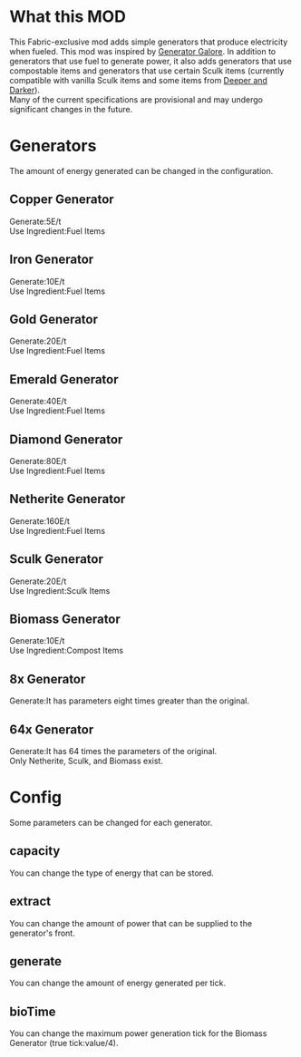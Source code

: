 # What this MOD<br>
This Fabric-exclusive mod adds simple generators that produce electricity when fueled. This mod was inspired by [Generator Galore](https://modrinth.com/mod/generatorgalore). In addition to generators that use fuel to generate power, it also adds generators that use compostable items and generators that use certain Sculk items (currently compatible with vanilla Sculk items and some items from [Deeper and Darker](https://modrinth.com/mod/deeperdarker)).<br>
Many of the current specifications are provisional and may undergo significant changes in the future.<br>
# Generators<br>
The amount of energy generated can be changed in the configuration.<br>
## Copper Generator<br>
Generate:5E/t<br>
Use Ingredient:Fuel Items<br>
## Iron Generator<br>
Generate:10E/t<br>
Use Ingredient:Fuel Items<br>
## Gold Generator<br>
Generate:20E/t<br>
Use Ingredient:Fuel Items<br>
## Emerald Generator<br>
Generate:40E/t<br>
Use Ingredient:Fuel Items<br>
## Diamond Generator<br>
Generate:80E/t<br>
Use Ingredient:Fuel Items<br>
## Netherite Generator<br>
Generate:160E/t<br>
Use Ingredient:Fuel Items<br>
## Sculk Generator<br>
Generate:20E/t<br>
Use Ingredient:Sculk Items<br>
## Biomass Generator<br>
Generate:10E/t<br>
Use Ingredient:Compost Items<br>
## 8x Generator<br>
Generate:It has parameters eight times greater than the original.<br>
## 64x Generator<br>
Generate:It has 64 times the parameters of the original.<br>
Only Netherite, Sculk, and Biomass exist.<br>
# Config<br>
Some parameters can be changed for each generator.<br>
## capacity<br>
You can change the type of energy that can be stored.<br>
## extract<br>
You can change the amount of power that can be supplied to the generator's front.<br>
## generate<br>
You can change the amount of energy generated per tick.<br>
## bioTime<br>
You can change the maximum power generation tick for the Biomass Generator (true tick:value/4).
